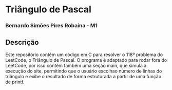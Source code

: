 # Triângulo de Pascal

### Bernardo Simões Pires Robaina - M1

## Descrição
Este repositório contém um código em C para resolver o 118º problema do LeetCode, o Triângulo de Pascal. O programa é adaptado para rodar fora do LeetCode, por isso contém também uma seção main, que simula a execução do site, permitindo que o usuário escolhao número de linhas do triângulo e exibe o resultado de forma estruturada a partir de uma função de printf.

